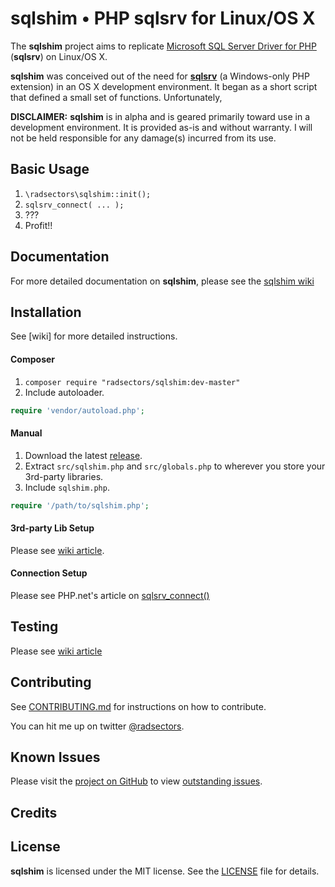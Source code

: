 # **sqlshim** &bull; PHP sqlsrv for Linux/OS X

The **sqlshim** project aims to replicate [Microsoft SQL Server Driver for PHP][sqlsrv] (**sqlsrv**) on Linux/OS X.

**sqlshim** was conceived out of the need for **[sqlsrv]** (a Windows-only PHP extension) in an OS X development environment. It began as a short script that defined a small set of functions. Unfortunately,

**DISCLAIMER:** **sqlshim** is in alpha and is geared primarily toward use in a development environment. It is provided as-is and without warranty. I will not be held responsible for any damage(s) incurred from its use.


## Basic Usage
1. `\radsectors\sqlshim::init();`
2. `sqlsrv_connect( ... );`
3. ???
4. Profit!!


## Documentation
For more detailed documentation on **sqlshim**, please see the [sqlshim wiki](https://github.com/radsectors/sqlshim/wiki)

## Installation
See [wiki] for more detailed instructions.

#### Composer
1. `composer require "radsectors/sqlshim:dev-master"`
2. Include autoloader.
```php
require 'vendor/autoload.php';
```

#### Manual
1. Download the latest [release](https://github.com/radsectors/sqlshim/releases).
2. Extract `src/sqlshim.php` and `src/globals.php` to wherever you store your 3rd-party libraries.
3. Include `sqlshim.php`.
```php
require '/path/to/sqlshim.php';
```

#### 3rd-party Lib Setup
Please see [wiki article](https://github.com/radsectors/sqlshim/wiki/3rd‑party-Lib-Setup).

#### Connection Setup
Please see PHP.net's article on [sqlsrv_connect()](http://php.net/manual/en/function.sqlsrv-connect.php)

## Testing
Please see [wiki article](https://github.com/radsectors/sqlshim/wiki/Unit-Testing)


## Contributing
See [CONTRIBUTING.md](https://github.com/radsectors/sqlshim/blob/master/CONTRIBUTING.md) for instructions on how to contribute.

You can hit me up on twitter [@radsectors](https://twitter.com/radsectors).

## Known Issues
Please visit the [project on GitHub](https://github.com/radsectors/sqlshim) to view [outstanding issues](https://github.com/radsectors/sqlshim/issues).

## Credits

## License
**sqlshim** is licensed under the MIT license. See the [LICENSE](https://github.com/radsectors/sqlshim/blob/master/LICENSE) file for details.

[sqlshim]: https://github.com/radsectors/sqlshim
[sqlsrv]: https://github.com/Azure/msphpsql "Microsoft SQL Server Driver for PHP"
